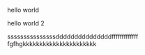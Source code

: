 <p> hello world </p>
<p> hello world 2 </p>
sssssssssssssssdddddddddddddddfffffffffffff
fgfhgkkkkkkkkkkkkkkkkkkkkkk
